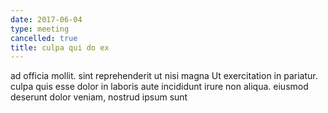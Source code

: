```yaml
---
date: 2017-06-04
type: meeting
cancelled: true
title: culpa qui do ex
---
```

ad officia mollit. sint reprehenderit ut nisi magna Ut exercitation in pariatur. culpa quis esse dolor in laboris aute incididunt irure non aliqua. eiusmod deserunt dolor veniam, nostrud ipsum sunt